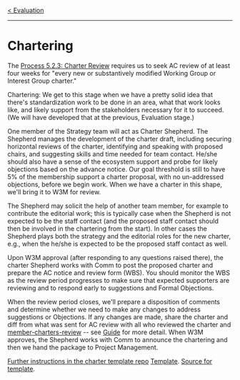 [< Evaluation](3.Evaluation.md)

---

# Chartering

The [Process 5.2.3: Charter Review](https://www.w3.org/Consortium/Process/#CharterReview) requires us to seek AC review of at least four weeks for "every new or substantively modified Working Group or Interest Group charter." 

Chartering: We get to this stage when we have a pretty solid idea that
there's standardization work to be done in an area, what that work looks
like, and likely support from the stakeholders necessary for it to
succeed. (We will have developed that at the previous, Evaluation stage.)

One member of the Strategy team will act as Charter Shepherd. The
Shepherd manages the development of the charter draft, including
securing horizontal reviews of the charter, identifying and speaking
with proposed chairs, and suggesting skills and time needed for team
contact. He/she should also have a sense of the ecosystem support and probe
for likely objections based on the advance notice. Our goal threshold is
still to have 5% of the membership support a charter proposal, with no
un-addressed objections, before we begin work. When we have a charter in
this shape, we'll bring it to W3M for review.

The Shepherd may solicit the help of another team member, for example 
to contribute the editorial work; this is typically case when the Shepherd 
is not expected to be the staff contact (and
the proposed staff contact should then be involved in the chartering from the start). 
In other cases the Shepherd plays both the strategy and the editorial 
roles for the new charter, e.g., when the he/she is expected to be the 
proposed staff contact as well.
	
Upon W3M approval (after responding to any questions raised there), the
charter Shepherd works with Comm to post the proposed charter and
prepare the AC notice and review form (WBS). You should monitor the WBS
as the review period progresses to make sure that expected supporters
are reviewing and to respond early to suggestions and Formal Objections.

When the review period closes, we'll prepare a disposition of comments
and determine whether we need to make any changes to address suggestions
or Objections. If any changes are made, share the charter and diff from 
what was sent for AC review with all who reviewed the charter and [member-charters-review](https://lists.w3.org/Archives/Member/member-charters-review/) -- see [Guide](https://www.w3.org/Guide/process/charter.html#managing-changes) for more detail.
When W3M approves, the Shepherd works with Comm to announce the chartering and then we hand the package to Project Management.

[Further instructions in the charter template repo](https://w3c.github.io/charter-drafts/])  [Template](https://w3c.github.io/charter-drafts/charter-template.html). [Source for template](https://github.com/w3c/charter-drafts).
